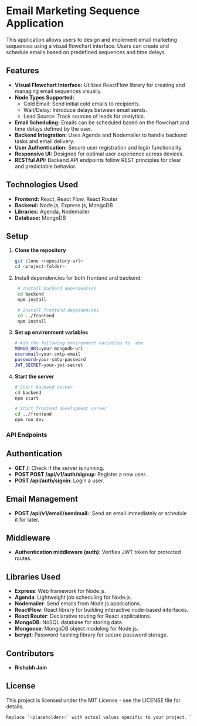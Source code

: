 # Email Marketing Sequence Application

This application allows users to design and implement email marketing sequences using a visual flowchart interface. Users can create and schedule emails based on predefined sequences and time delays.

## Features

- **Visual Flowchart Interface:** Utilizes ReactFlow library for creating and managing email sequences visually.
- **Node Types Supported:**
  - Cold Email: Send initial cold emails to recipients.
  - Wait/Delay: Introduce delays between email sends.
  - Lead Source: Track sources of leads for analytics.
- **Email Scheduling:** Emails can be scheduled based on the flowchart and time delays defined by the user.
- **Backend Integration:** Uses Agenda and Nodemailer to handle backend tasks and email delivery.
- **User Authentication:** Secure user registration and login functionality.
- **Responsive UI:** Designed for optimal user experience across devices.
- **RESTful API:** Backend API endpoints follow REST principles for clear and predictable behavior.

## Technologies Used

- **Frontend:** React, React Flow, React Router
- **Backend:** Node.js, Express.js, MongoDB
- **Libraries:** Agenda, Nodemailer
- **Database:** MongoDB

## Setup

1. **Clone the repository**

   ```bash
   git clone <repository-url>
   cd <project-folder>

   ```

2. Install dependencies for both frontend and backend:

   ```bash
    # Install backend dependencies
    cd backend
    npm install

    # Install frontend dependencies
    cd ../frontend
    npm install

   ```

3. **Set up environment variables**

   ```bash
   # Add the following environment variables to .env
   MONGO_URI=your-mongodb-uri
   useremail=your-smtp-email
   password=your-smtp-password
   JWT_SECRET=your-jwt-secret

   ```

4. **Start the server**

   ```bash
   # Start backend server
   cd backend
   npm start

   # Start frontend development server
   cd ../frontend
   npm run dev

   ```

### API Endpoints

## Authentication

- **GET /**: Check if the server is running.
- **POST POST /api/v1/auth/signup**: Register a new user.
- **POST /api/auth/signin**: Login a user.

## Email Management

- **POST /api/v1/email/sendmail:**: Send an email immediately or schedule it for later.

## Middleware

- **Authentication middleware (auth)**: Verifies JWT token for protected routes.

## Libraries Used

- **Express**: Web framework for Node.js.
- **Agenda**: Lightweight job scheduling for Node.js.
- **Nodemailer**: Send emails from Node.js applications.
- **ReactFlow**: React library for building interactive node-based interfaces.
- **React Router**: Declarative routing for React applications.
- **MongoDB**: NoSQL database for storing data.
- **Mongoose**: MongoDB object modeling for Node.js.
- **bcrypt**: Password hashing library for secure password storage.

## Contributors

- **Rishabh Jain**

## License

This project is licensed under the MIT License - see the LICENSE file for details.

```bash
Replace `<placeholders>` with actual values specific to your project. This template provides sections for features, setup instructions, API endpoints, middleware, libraries used, contributors, and licensing information, tailored to your email marketing sequence application.

```
